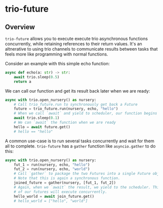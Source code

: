 # trio-future

## Overview

`trio-future` allows you to execute execute trio asynchronous functions concurrently, while retaining references to their return values. It's an altnerative to using trio channels to communicate results between tasks that feels more like programming with normal functions.

Consider an example with this simple echo function:
```python
async def echo(a: str) -> str:
    await trio.sleep(0.5)
    return a
```
We can call our function and get its result back later when we are ready:
```python
async with trio.open_nursery() as nursery:
    # Call trio_future.run to synchronously get back a Future
    future = trio_future.run(nursery, echo, "hello")
    # When we call `await` and yield to scheduler, our function begins executing
    await trio.sleep(0.1)
    # We can `await` the function when we are ready
    hello = await future.get() 
    # hello == "hello"
```
A common use-case is to run several tasks concurrently and wait for them all to complete. `trio-future` has a `gather` function like `asyncio.gather` to do this:
```python
async with trio.open_nursery() as nursery:
    fut_1 = run(nursery, echo, "hello")
    fut_2 = run(nursery, echo, "world")
    # Call `gather` to package the two Futures into a single Future object.
    # Note that this is again a synchronous function.
    joined_future = gather(nursery, [fut_1, fut_2])
    # Again, when we `await` the result, we yield to the scheduler. This time, both
    # of our futures will execute concurrently.
    hello_world = await join_future.get()
    # hello_world = ["hello", "world"]
```
